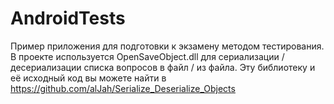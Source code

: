 # AndroidTests
Пример приложения для подготовки к экзамену методом тестирования.
 В проекте используется OpenSaveObject.dll для сериализации / десериализации списка вопросов в файл / из файла.
Эту библиотеку и её исходный код вы можете найти в https://github.com/alJah/Serialize_Deserialize_Objects
